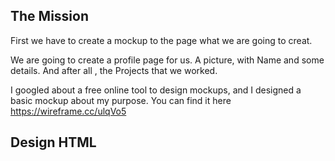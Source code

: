 ## The Mission
First we have to create a mockup to the page what we are going to creat.

We are going to create a profile page for us. A picture, with Name and some details. And after all , the Projects that we worked.

I googled about a free online tool to design mockups, and I designed a basic mockup about my purpose. You can find it here https://wireframe.cc/ulqVo5

## Design HTML
